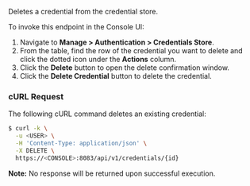 Deletes a credential from the credential store.

To invoke this endpoint in the Console UI:

1. Navigate to **Manage > Authentication > Credentials Store**.
2. From the table, find the row of the credential you want to delete and click the dotted icon under the **Actions** column.
3. Click the **Delete** button to open the delete confirmation window.
4. Click the **Delete Credential** button to delete the credential.

### cURL Request

The following cURL command deletes an existing credential:

```bash
$ curl -k \
  -u <USER> \
  -H 'Content-Type: application/json' \
  -X DELETE \
  https://<CONSOLE>:8083/api/v1/credentials/{id}
```

**Note:** No response will be returned upon successful execution.
